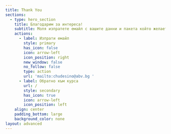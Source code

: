 ```yaml
---
title: Thank You
sections:
  - type: hero_section
    title: Благодарим за интереса!
    subtitle: Моля изпратете емайл с вашите данни и пакета който желаете да поръчате
    actions:
      - label: Изпрати емайл
        style: primary
        has_icon: false
        icon: arrow-left
        icon_position: right
        new_window: false
        no_follow: false
        type: action
        url: 'mailto:chudesino@abv.bg '
      - label: Обратно към курса
        url: /
        style: secondary
        has_icon: true
        icon: arrow-left
        icon_position: left
    align: center
    padding_bottom: large
    background_color: none
layout: advanced
---
```

